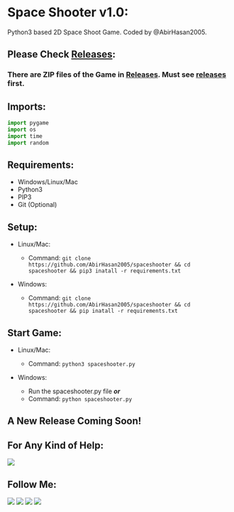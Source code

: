 # Space Shooter v1.0:
Python3 based 2D Space Shoot Game. Coded by @AbirHasan2005.

## Please Check [Releases](https://github.com/AbirHasan2005/spaceshooter/releases):

### There are ZIP files of the Game in [Releases](https://github.com/AbirHasan2005/spaceshooter/releases). Must see [releases](https://github.com/AbirHasan2005/spaceshooter/releases) first.

## Imports:
```python
import pygame
import os
import time
import random
```

## Requirements:
- Windows/Linux/Mac
- Python3 
- PIP3
- Git (Optional)

## Setup:
- Linux/Mac:
	- Command: `git clone https://github.com/AbirHasan2005/spaceshooter && cd spaceshooter && pip3 inatall -r requirements.txt`

- Windows:
	- Command: `git clone https://github.com/AbirHasan2005/spaceshooter && cd spaceshooter && pip inatall -r requirements.txt`

## Start Game:
- Linux/Mac:
	- Command: `python3 spaceshooter.py`

- Windows:
	- Run the spaceshooter.py file ***or***
	- Command: `python spaceshooter.py`

## A New Release Coming Soon!

## For Any Kind of Help:
<a href="https://t.me/linux_repo"><img src="https://img.shields.io/badge/Telegram-Join%20Telegram%20Group-blue.svg?logo=telegram"></a>

## Follow Me:
<a href="https://github.com/AbirHasan2005"><img src="https://img.shields.io/badge/GitHub-Follow%20on%20GitHub-inactive.svg?logo=github"></a>
<a href="https://twitter.com/AbirHasan2005"><img src="https://img.shields.io/badge/Twitter-Follow%20on%20Twitter-informational.svg?logo=twitter"></a>
<a href="https://facebook.com/AbirHasan2005"><img src="https://img.shields.io/badge/Facebook-Follow%20on%20Facebook-blue.svg?logo=facebook"></a>
<a href="https://instagram.com/AbirHasan2005"><img src="https://img.shields.io/badge/Instagram-Follow%20on%20Instagram-important.svg?logo=instagram"></a>
